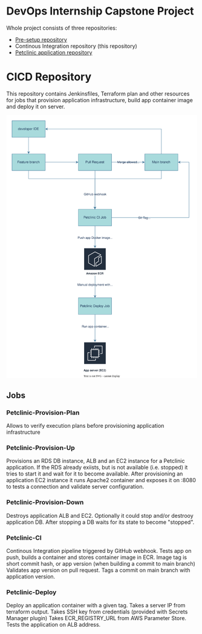 # DevOps Internship Capstone Project
Whole project consists of three repositories:
- [Pre-setup repository ](https://github.com/lipalipinski/capstone-project-2-pre-setup)
- Continous Integration repository (this repository)
- [Petclinic application repository](https://github.com/lipalipinski/spring-petclinic)

# CICD Repository

This repository contains Jenkinsfiles, Terraform plan and other resources for jobs that provision application infrastructure, build app container image and deploy it on server.

![CI schema](images/Petclinic-CI.svg)

## Jobs

### Petclinic-Provision-Plan
Allows to verify execution plans before provisioning application infrastructure

### Petclinic-Provision-Up
Provisions an RDS DB instance, ALB and an EC2 instance for a Petclinic application.
If the RDS already exiists, but is not available (i.e. stopped) it tries to start it 
and wait for it to become available. After provisioning an application EC2 instance it runs Apache2 
container and exposes it on :8080 to tests a connection and validate server configuration.

### Petclinic-Provision-Down
Destroys application ALB and EC2. Optionally it could stop and/or destrooy application DB.
After stopping a DB waits for its state to become "stopped".

### Petclinic-CI
Continous Integration pipeline triggered by GitHub webhook.
Tests app on push, builds a container and stores container image in ECR.
Image tag is short commit hash, or app version (when building a commit to main branch)
Validates app version on pull request. Tags a commit on main branch with application version.

### Petclinic-Deploy
Deploy an application container with a given tag.
Takes a server IP from terraform output.
Takes SSH key from credentials (provided with Secrets Manager plugin)
Takes ECR_REGISTRY_URL from AWS Parameter Store.
Tests the application on ALB address.
